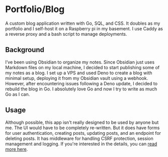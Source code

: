 # Portfolio/Blog

A custom blog application written with Go, SQL, and CSS. It doubles as my portfolio and I self-host it on a Raspberry pi in my basement. I use Caddy as a reverse proxy and a bash script to manage deployments. 

## Background
I’ve been using Obsidian to organize my notes. Since Obsidian just uses Markdown files on my local machine, I decided to start publishing some of my notes as a blog. I set up a VPS and used Deno to create a blog with minimal setup, deploying it from my Obsidian vault using a webhook. However, after encountering issues following a Deno update, I decided to rebuild the blog in Go. I absolutely love Go and now I try to write as much Go as I can. 

## Usage
Although possible, this app isn't really designed to be used by anyone but me. The UI would have to be completely re-written. But it does have forms for user authentication, creating posts, updating posts, and an endpoint for deleting posts. It has middleware for handling CSRF protection, session management and logging. If you're interested in the details, you can [read more here](https://dominicgerman.com/posts/4).
